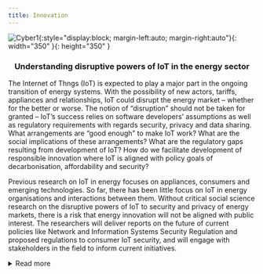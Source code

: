 ```yaml
---
title: Innovation
---
```


![Cyber1](assets/img/cyber1.gif){:style="display:block; margin-left:auto; margin-right:auto"}{: width="350" }{: height="350" }


<h3> <p style="text-align: center;"> Understanding disruptive powers of IoT in the energy sector </p> </h3> 

The Internet of Thngs (IoT) is expected to play a major part in the ongoing transition of energy systems. With the possibility of new actors, tariffs, appliances and relationships, IoT could disrupt the energy market – whether for the better or worse. The notion of “disruption” should not be taken for granted – IoT’s success relies on software developers’ assumptions as well as regulatory requirements with regards security, privacy and data sharing. What arrangements are “good enough” to make IoT work? What are the social implications of these arrangements? What are the regulatory gaps resulting from development of IoT? How do we facilitate development of responsible innovation where IoT is aligned with policy goals of decarbonisation, affordability and security?

Previous research on IoT in energy focuses on appliances, consumers and emerging technologies. So far, there has been little focus on IoT in energy organisations and interactions between them. Without critical social science research on the disruptive powers of IoT to security and privacy of energy markets, there is a risk that energy innovation will not be aligned with public interest. The researchers will deliver reports on the future of current policies like Network and Information Systems Security Regulation and proposed regulations to consumer IoT security, and will engage with stakeholders in the field to inform current initiatives.

<details>
  <summary>Read more</summary>
  <p>
    
**Main findings:**

* In ["Who will keep the lights on? Expertise and inclusion in cyber security visions of future energy systems"](https://doi.org/10.1016/j.erss.2023.103327), we explored how experts envision the future(s) of cyber security governance in the energy sector. The three imaginaries identified present cyber security issues as a matter of design, as a support function, and as public trust. We argue that while each vision prioritises a different set of actions, none of them adequately considers the interplay between inclusivity and expertise. By exploring what each of these potential futures enables, hinders, or assumes, as well as how they compete or complement each other, we derive a number of recommendations to ensure cyber security expertise becomes more inclusive, democratic and participatory.

(image)

* In ["Electric feels: The role of visual methods in energy futuring"](https://doi.org/10.1002/geo2.156)

(images and x-links)

**Policy Recommendations:**

* Recommendation 1: The upcoming cyber security regulatory initiatives (Energy Smart Appliances, consumer IoT, NIS2) should signpost to the existing electrical safety guidelines to avoid the conflicts between these two requirements.
  
* Recommendation 2:	Policymakers ought to revise the applicability of electrical safety regulations in the light of energy digitalisation and the advent of new requirements like security or privacy.

* Recommendation 3: Open data initiatives in the energy sector should challenge the current culture of secrecy in critical infrastructure by mandating a role parallel to data protection officers in GDPR.

* Recommendation 4: Cyber security expertise in the energy sector ought to be recognised under the government ‘green jobs’ targets.

* Recommendation 5: Programs engaging the public with smart energy (e.g., Smart Energy GB) should address digital literacy and digital inclusion with tailored guidelines for prospective consumers.
  
* Recommendation 6: Smart energy standardisation bodies (e.g., British Standards Institute - BSI) ought to collaborate with social scientists to resolve the tension between the need to create a benchmarked security standard in the industry and the requirement to make smart technologies tailored to underserved populations.

* Recommendation 7: Smart energy policymakers and designers of smart appliances should widen their stakeholder circle during consultations and co-design activities. Consultations should involve citizens and be concerned with user experience.

* Recommendation 8: We recommend closer collaborations between the energy policymakers and civic rights groups. The Department for Energy Security and Net Zero ought to proactively create consultation opportunities for stakeholders advocating inclusion. Likewise, civic rights groups ought to build their technology capabilities to challenge unfair developments.


**Project team:** Prof Awais Rashid (PI), Dr Ola Michalec (Researcher Co-I), Dr Ben Shreeve (Researcher) Joe Bourne (Creative Engagement)

**Outputs:** 

* **Journal article:** "Electric feels: The role of visual methods in energy futuring". 2024. In: Geo: Geography and Environment. By: Michalec, O., Bourne, J., Collver, J., Hart, M. F., Nasr, A., & Ormian, L. [Full text](https://doi.org/10.1002/geo2.156)

* **Journal article:** "Who will keep the lights on? Expertise and inclusion in cyber security visions of future energy systems". 2023 By Michalec, O., Shreeve, B. and Rashid, A. In: Energy Research and Social Science. [Full text](https://doi.org/10.1016/j.erss.2023.103327)

* **Briefing:** How to talk about security of emerging technologies? 2022 By Michalec, O. [Full text](https://petras-iot.org/wp-content/uploads/2022/03/How-to-talk-about-cybersecurity-of-emerging-technologies.pdf)


  </p>
</details>
